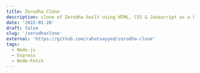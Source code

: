 ```yaml
---
title: Zerodha Clone
description: clone of Zerodha built using HTML, CSS & Javascript as a Front-end. It's not an exact replica, and it doesn't have all the features of Zerodha does.
date: '2022-01-20'
draft: false
slug: '/zerodhaclone'
external: 'https://github.com/rahatsayyed/zerodha-clone'
tags:
  - Node.js
  - Express
  - Node-Fetch
---
```


